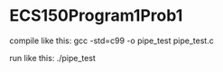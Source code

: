 # ECS150Program1Prob1

compile like this:
gcc -std=c99 -o pipe_test pipe_test.c

run like this:
./pipe_test
